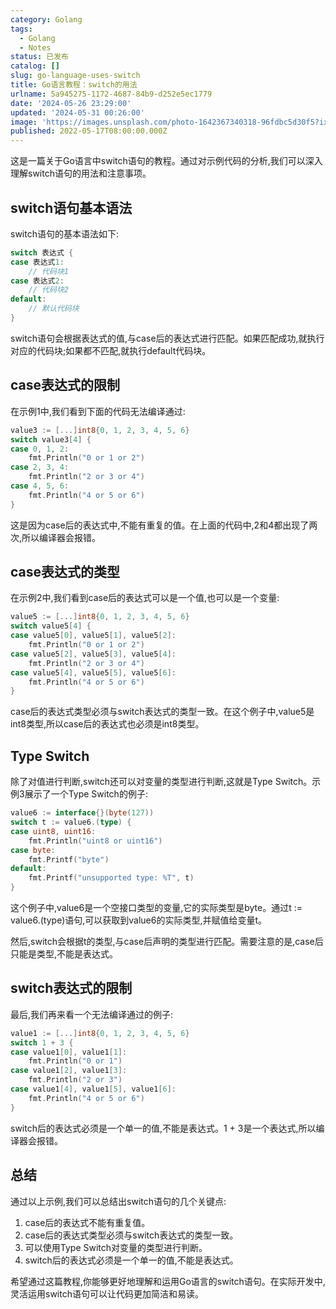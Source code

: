 ```yaml
---
category: Golang
tags:
  - Golang
  - Notes
status: 已发布
catalog: []
slug: go-language-uses-switch
title: Go语言教程：switch的用法
urlname: 5a945275-1172-4687-84b9-d252e5ec1779
date: '2024-05-26 23:29:00'
updated: '2024-05-31 00:26:00'
image: 'https://images.unsplash.com/photo-1642367340318-96fdbc5d30f5?ixlib=rb-4.0.3&q=85&fm=jpg&crop=entropy&cs=srgb'
published: 2022-05-17T08:00:00.000Z
---
```


这是一篇关于Go语言中switch语句的教程。通过对示例代码的分析,我们可以深入理解switch语句的用法和注意事项。


## switch语句基本语法


switch语句的基本语法如下:


```go
switch 表达式 {
case 表达式1:
    // 代码块1
case 表达式2:
    // 代码块2
default:
    // 默认代码块
}

```


switch语句会根据表达式的值,与case后的表达式进行匹配。如果匹配成功,就执行对应的代码块;如果都不匹配,就执行default代码块。


## case表达式的限制


在示例1中,我们看到下面的代码无法编译通过:


```go
value3 := [...]int8{0, 1, 2, 3, 4, 5, 6}
switch value3[4] {
case 0, 1, 2:
    fmt.Println("0 or 1 or 2")
case 2, 3, 4:
    fmt.Println("2 or 3 or 4")
case 4, 5, 6:
    fmt.Println("4 or 5 or 6")
}

```


这是因为case后的表达式中,不能有重复的值。在上面的代码中,2和4都出现了两次,所以编译器会报错。


## case表达式的类型


在示例2中,我们看到case后的表达式可以是一个值,也可以是一个变量:


```go
value5 := [...]int8{0, 1, 2, 3, 4, 5, 6}
switch value5[4] {
case value5[0], value5[1], value5[2]:
    fmt.Println("0 or 1 or 2")
case value5[2], value5[3], value5[4]:
    fmt.Println("2 or 3 or 4")
case value5[4], value5[5], value5[6]:
    fmt.Println("4 or 5 or 6")
}

```


case后的表达式类型必须与switch表达式的类型一致。在这个例子中,value5是int8类型,所以case后的表达式也必须是int8类型。


## Type Switch


除了对值进行判断,switch还可以对变量的类型进行判断,这就是Type Switch。示例3展示了一个Type Switch的例子:


```go
value6 := interface{}(byte(127))
switch t := value6.(type) {
case uint8, uint16:
    fmt.Println("uint8 or uint16")
case byte:
    fmt.Printf("byte")
default:
    fmt.Printf("unsupported type: %T", t)
}

```


这个例子中,value6是一个空接口类型的变量,它的实际类型是byte。通过t := value6.(type)语句,可以获取到value6的实际类型,并赋值给变量t。


然后,switch会根据t的类型,与case后声明的类型进行匹配。需要注意的是,case后只能是类型,不能是表达式。


## switch表达式的限制


最后,我们再来看一个无法编译通过的例子:


```go
value1 := [...]int8{0, 1, 2, 3, 4, 5, 6}
switch 1 + 3 {
case value1[0], value1[1]:
    fmt.Println("0 or 1")
case value1[2], value1[3]:
    fmt.Println("2 or 3")
case value1[4], value1[5], value1[6]:
    fmt.Println("4 or 5 or 6")
}

```


switch后的表达式必须是一个单一的值,不能是表达式。1 + 3是一个表达式,所以编译器会报错。


## 总结


通过以上示例,我们可以总结出switch语句的几个关键点:

1. case后的表达式不能有重复值。
2. case后的表达式类型必须与switch表达式的类型一致。
3. 可以使用Type Switch对变量的类型进行判断。
4. switch后的表达式必须是一个单一的值,不能是表达式。

希望通过这篇教程,你能够更好地理解和运用Go语言的switch语句。在实际开发中,灵活运用switch语句可以让代码更加简洁和易读。

